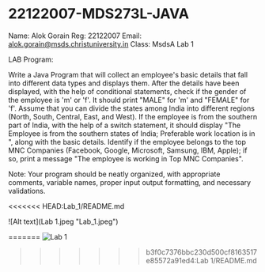 # 22122007-MDS273L-JAVA

Name: Alok Gorain
Reg: 22122007
Email: alok.gorain@msds.christuniversity.in
Class: MsdsA
Lab 1

LAB Program:

Write a Java Program that will collect an employee's basic details that fall into different data types and displays them.
After the details have been displayed, with the help of conditional statements, check if the gender of the employee is 'm' or 'f'. It should print "MALE" for 'm' and "FEMALE" for 'f'.
Assume that you can divide the states among India into different regions (North, South, Central, East, and West). If the employee is from the southern part of India, with the help of a switch statement, it should display "The Employee is from the southern states of India; Preferable work location is in <state>", along with the basic details.
Identify if the employee belongs to the top MNC Companies (Facebook, Google, Microsoft, Samsung, IBM, Apple); if so, print a message "The employee is working in Top MNC Companies".

Note: Your program should be neatly organized, with appropriate comments, variable names, proper input output formatting, and necessary validations.

<<<<<<< HEAD:Lab_1/README.md


![Alt text](Lab 1.jpeg "Lab_1.jpeg")

=======
  ![Lab 1](https://github.com/alok-gorain/22122007-MDS273L-JAVA/assets/118044876/46f1b08b-ccfe-4770-8bb5-54e2c23c684b)

  
>>>>>>> b3f0c7376bbc230d500cf8163517e85572a91ed4:Lab 1/README.md
